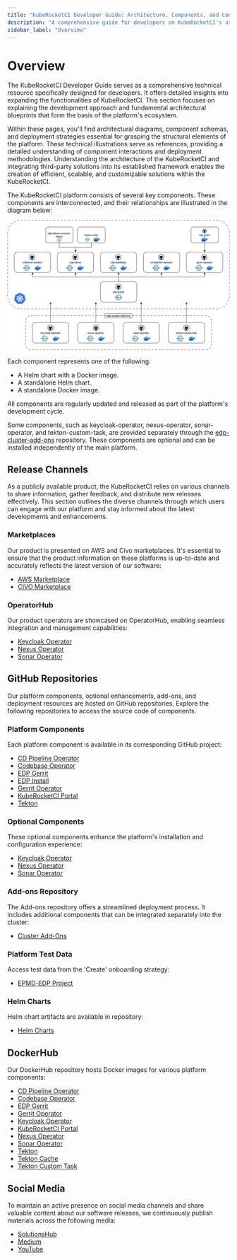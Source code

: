 ```yaml
---
title: "KubeRocketCI Developer Guide: Architecture, Components, and Contribution Workflow"
description: "A comprehensive guide for developers on KubeRocketCI's architecture, core components, and contribution workflow, including technical resources and best practices."
sidebar_label: "Overview"
---
```

<!-- markdownlint-disable MD025 -->

# Overview

<head>
  <link rel="canonical" href="https://docs.kuberocketci.io/docs/developer-guide" />
</head>

The KubeRocketCI Developer Guide serves as a comprehensive technical resource specifically designed for developers. It offers detailed insights into expanding the functionalities of KubeRocketCI. This section focuses on explaining the development approach and fundamental architectural blueprints that form the basis of the platform's ecosystem.

Within these pages, you'll find architectural diagrams, component schemas, and deployment strategies essential for grasping the structural elements of the platform. These technical illustrations serve as references, providing a detailed understanding of component interactions and deployment methodologies. Understanding the architecture of the KubeRocketCI and integrating third-party solutions into its established framework enables the creation of efficient, scalable, and customizable solutions within the KubeRocketCI.

The KubeRocketCI platform consists of several key components. These components are interconnected, and their relationships are illustrated in the diagram below:

![KubeRocketCI Components Diagram](../assets/developer-guide/architecture/components.svg)

Each component represents one of the following:

- A Helm chart with a Docker image.
- A standalone Helm chart.
- A standalone Docker image.

All components are regularly updated and released as part of the platform's development cycle.

Some components, such as keycloak-operator, nexus-operator, sonar-operator, and tekton-custom-task, are provided separately through the [edp-cluster-add-ons](https://github.com/epam/edp-cluster-add-ons) repository. These components are optional and can be installed independently of the main platform.

## Release Channels

As a publicly available product, the KubeRocketCI relies on various channels to share information, gather feedback, and distribute new releases effectively. This section outlines the diverse channels through which users can engage with our platform and stay informed about the latest developments and enhancements.

### Marketplaces

Our product is presented on AWS and Civo marketplaces. It's essential to ensure that the product information on these platforms is up-to-date and accurately reflects the latest version of our software:

- [AWS Marketplace](https://aws.amazon.com/marketplace/pp/prodview-u7xcz6pvwwwoa)
- [CIVO Marketplace](https://www.civo.com/marketplace/edp)

### OperatorHub

Our product operators are showcased on OperatorHub, enabling seamless integration and management capabilities:

- [Keycloak Operator](https://operatorhub.io/operator/edp-keycloak-operator)
- [Nexus Operator](https://operatorhub.io/operator/nexus-operator)
- [Sonar Operator](https://operatorhub.io/operator/sonar-operator)

## GitHub Repositories

Our platform components, optional enhancements, add-ons, and deployment resources are hosted on GitHub repositories. Explore the following repositories to access the source code of components.

### Platform Components

Each platform component is available in its corresponding GitHub project:

- [CD Pipeline Operator](https://github.com/epam/edp-cd-pipeline-operator/releases)
- [Codebase Operator](https://github.com/epam/edp-codebase-operator/releases)
- [EDP Gerrit](https://github.com/epam/edp-gerrit)
- [EDP Install](https://github.com/epam/edp-install/releases)
- [Gerrit Operator](https://github.com/epam/edp-gerrit-operator/releases)
- [KubeRocketCI Portal](https://github.com/epam/edp-headlamp/releases)
- [Tekton](https://github.com/epam/edp-tekton/releases)

### Optional Components

These optional components enhance the platform's installation and configuration experience:

- [Keycloak Operator](https://github.com/epam/edp-keycloak-operator/releases)
- [Nexus Operator](https://github.com/epam/edp-nexus-operator/releases)
- [Sonar Operator](https://github.com/epam/edp-sonar-operator/releases)

### Add-ons Repository

The Add-ons repository offers a streamlined deployment process. It includes additional components that can be integrated separately into the cluster:

- [Cluster Add-Ons](https://github.com/epam/edp-cluster-add-ons)

### Platform Test Data

Access test data from the 'Create' onboarding strategy:

- [EPMD-EDP Project](https://github.com/epmd-edp)

### Helm Charts

Helm chart artifacts are available in repository:

- [Helm Charts](https://github.com/epam/edp-helm-charts)

## DockerHub

Our DockerHub repository hosts Docker images for various platform components:

- [CD Pipeline Operator](https://hub.docker.com/repository/docker/epamedp/cd-pipeline-operator/)
- [Codebase Operator](https://hub.docker.com/repository/docker/epamedp/codebase-operator/)
- [EDP Gerrit](https://hub.docker.com/r/epamedp/edp-gerrit)
- [Gerrit Operator](https://hub.docker.com/repository/docker/epamedp/gerrit-operator)
- [Keycloak Operator](https://hub.docker.com/repository/docker/epamedp/keycloak-operator/)
- [KubeRocketCI Portal](https://hub.docker.com/repository/docker/epamedp/edp-headlamp/)
- [Nexus Operator](https://hub.docker.com/repository/docker/epamedp/nexus-operator/)
- [Sonar Operator](https://hub.docker.com/repository/docker/epamedp/sonar-operator/)
- [Tekton](https://hub.docker.com/repository/docker/epamedp/edp-tekton)
- [Tekton Cache](https://hub.docker.com/repository/docker/epamedp/tekton-cache)
- [Tekton Custom Task](https://hub.docker.com/repository/docker/epamedp/tekton-custom-task)

## Social Media

To maintain an active presence on social media channels and share valuable content about our software releases, we continuously publish materials across the following media:

- [SolutionsHub](https://solutionshub.epam.com/solution/kuberocketci)
- [Medium](https://medium.com/epam-delivery-platform)
- [YouTube](https://www.youtube.com/@theplatformteam)
